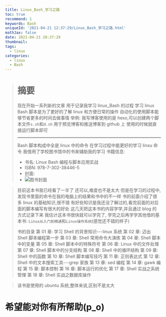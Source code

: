 ```yaml
---
title: Linux_Bash_学习之路
toc: true
recommend: 1
keywords: Bash
uniqueId: '2021-04-21 12:37:29/Linux_Bash_学习之路.html'
mathJax: false
date: 2021-04-21 20:37:29
thumbnail:
tags:
  - linux
categories:
  - linux
  - Bash
---
```


> # 摘要
>
> 现在开始一系列新的文章
> 用于记录我学习 linux_Bash 的过程
> 学习 linux Bash 脚本是为了更好的了解 linux 和方便日常的操作
> 自动化的使用脚本能够节省更多的时间去做事情
> 举例: 我写博客使用的是 hexo,可以创建两个脚本文件`s.sh`和`d.sh`
> 用于预览博客和推送博客到 github 上
> 使用的时候就直接运行脚本即可
>
> ---
>
> Bash 脚本构成中全是 linux 中的命令
> 在学习过程中能更好的学习 linxu 命令
> 我借用了学校图书馆中的书来辅助我的学习
> 书籍信息:
>
> - 书名: Linux Bash 编程与脚本应用实战
> - ISBN: 978-7-302-38446-5
> - 封面:
> - ![图书封面](http://image12.bookschina.com/2015/20150218/6764488.jpg)

<!-- more -->

> 目前这本书我已经看了一半了
> 还可以,难度也不是太大
> 但是在学习的过程中,发现书里面的命令在我的电脑上的结果和书中的不一样
> 书的前面介绍了很多 linux 的基础知识,很不错
> 有好些知识是我还没了解过的,看完前面的对后面的脚本编写有很大的好处
> 这几天把这本书的内容学学,并且通过 blog 的方式记录下来
> 我估计这本书很快就可以学完了,
> 学完之后再学学其他借的基本书:
> `Linux从入门到精通`和`Linux操作系统`(感觉还不错的样子)
>
> 书的目录
> 第 01 章: 学习 Shell 的背景知识---linux 系统
> 第 02 章: 迈出 Shell 脚本编程第一步
> 第 03 章: Shell 常用命令大演练
> 第 04 章: Shell 脚本中的变量
> 第 05 章: Shell 脚本中的特殊符号
> 第 06 章: Linux 中的文件处理
> 第 07 章: Shell 脚本中的分支结构
> 第 08 章: Shell 中的循环结构
> 第 09 章: Shell 中的函数
> 第 10 章: Shell 脚本编写技巧
> 第 11 章: 正则表达式
> 第 12 章: Shell 中的文本搜索工具---grep 家族
> 第 13 章: sed 编程
> 第 14 章: gawk 编程
> 第 15 章: 脚本控制
> 第 16 章: 脚本运行的优化
> 第 17 章: Shell 实战之系统管理
> 第 18 章: Shell 实战之数据库操作

> 该书是使用的 ubuntu 系统,整体来说,区别不是太大

# 希望能对你有所帮助(p_o)
